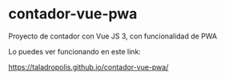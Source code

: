 # contador-vue-pwa
Proyecto de contador con Vue JS 3, con funcionalidad de PWA

Lo puedes ver funcionando en este link:

https://taladropolis.github.io/contador-vue-pwa/
